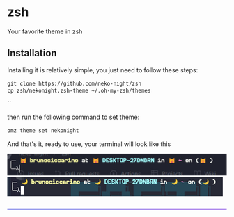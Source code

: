 # zsh

Your favorite theme in zsh

## Installation

Installing it is relatively simple, you just need to follow these steps:

```shell
git clone https://github.com/neko-night/zsh
cp zsh/nekonight.zsh-theme ~/.oh-my-zsh/themes
```
``

then run the following command to set theme:

```zsh
omz theme set nekonight
```

And that's it, ready to use, your terminal will look like this

![preview](./nekonight-zsh.jpg)
![preview_2](./nekonight-zsh-moon.jpg)

<img src="https://raw.githubusercontent.com/BrunoCiccarino/nekonight/refs/heads/main/img/line-gradient.svg" alt="line break" width="100%" height="3px">
